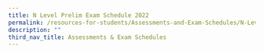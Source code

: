 ```yaml
---
title: N Level Prelim Exam Schedule 2022
permalink: /resources-for-students/Assessments-and-Exam-Schedules/N-Level-Prelim-Exam-Schedule-2022/permalink
description: ""
third_nav_title: Assessments & Exam Schedules
---
```

